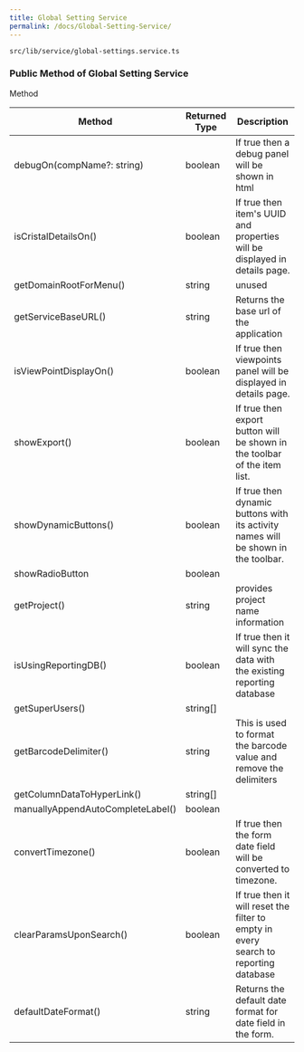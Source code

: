 ```yaml
---
title: Global Setting Service
permalink: /docs/Global-Setting-Service/
---
```


`src/lib/service/global-settings.service.ts`

### Public Method of Global Setting Service

Method

| Method | Returned Type | Description |
| ------------- | ------------- | ------------- |
| debugOn(compName?: string) | boolean| If true then a debug panel will be shown in html |
| isCristalDetailsOn() |boolean| If true then item's UUID and properties will be displayed in details page. |
| getDomainRootForMenu() |string| unused |
| getServiceBaseURL() |string| Returns the base url of the application |
| isViewPointDisplayOn() |boolean | If true then viewpoints panel will be displayed in details page. |
| showExport() |boolean| If true then export button will be shown in the toolbar of the item list. |
| showDynamicButtons() |boolean| If true then dynamic buttons with its activity names will be shown in the toolbar. |
| showRadioButton |boolean||
| getProject() |string| provides project name information |
| isUsingReportingDB() |boolean| If true then it will sync the data with the existing reporting database |
| getSuperUsers() |string[]||
| getBarcodeDelimiter() |string| This is used to format the barcode value and remove the delimiters |
| getColumnDataToHyperLink() |string[]| |
| manuallyAppendAutoCompleteLabel() |boolean||
| convertTimezone() |boolean| If true then the form date field will be converted to timezone. |
| clearParamsUponSearch() |boolean| If true then it will reset the filter to empty in every search to reporting database |
| defaultDateFormat() |string| Returns the default date format for date field in the form.|
